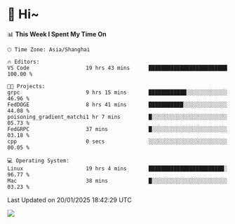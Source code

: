 # 👋 Hi~

<!--START_SECTION:waka-->
📊 **This Week I Spent My Time On** 

```text
🕑︎ Time Zone: Asia/Shanghai

🔥 Editors: 
VS Code                  19 hrs 43 mins      █████████████████████████   100.00 % 

🐱‍💻 Projects: 
grpc                     9 hrs 15 mins       ████████████░░░░░░░░░░░░░   46.96 % 
FedDOGE                  8 hrs 41 mins       ███████████░░░░░░░░░░░░░░   44.08 % 
poisoning_gradient_matchi1 hr 7 mins         █░░░░░░░░░░░░░░░░░░░░░░░░   05.73 % 
FedGRPC                  37 mins             █░░░░░░░░░░░░░░░░░░░░░░░░   03.18 % 
cpp                      0 secs              ░░░░░░░░░░░░░░░░░░░░░░░░░   00.05 % 

💻 Operating System: 
Linux                    19 hrs 4 mins       ████████████████████████░   96.77 % 
Mac                      38 mins             █░░░░░░░░░░░░░░░░░░░░░░░░   03.23 % 
```


 Last Updated on 20/01/2025 18:42:29 UTC
<!--END_SECTION:waka-->

![](https://komarev.com/ghpvc/?username=lvdongyi&label=Profile%20views&color=0e75b6&style=flat)

<!---
lvdongyi/lvdongyi is a ✨ special ✨ repository because its `README.md` (this file) appears on your GitHub profile.
You can click the Preview link to take a look at your changes.
--->
